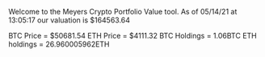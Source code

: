 Welcome to the Meyers Crypto Portfolio Value tool. 
As of 05/14/21 at 13:05:17 our valuation is $164563.64 

BTC Price = $50681.54
 ETH Price = $4111.32
BTC Holdings = 1.06BTC
 ETH holdings = 26.960005962ETH 
